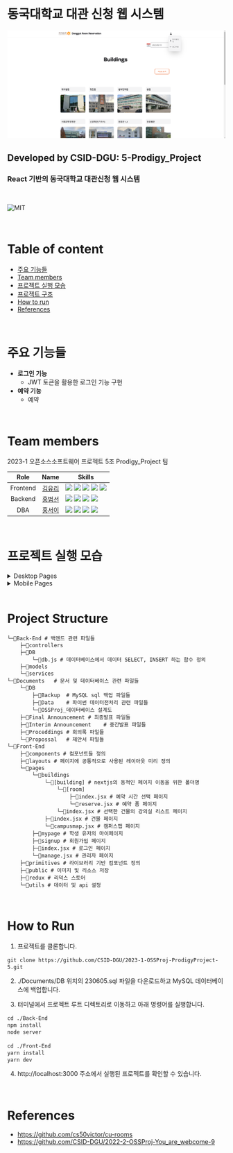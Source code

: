 # 동국대학교 대관 신청 웹 시스템

<img src='./Documents/pages/web_3.png'>

<br>

## Developed by CSID-DGU: 5-Prodigy_Project
### React 기반의 동국대학교 대관신청 웹 시스템
<br>

<img alt="MIT" src ="https://img.shields.io/badge/license-MIT-salmon"> <img alt="" src ="https://img.shields.io/badge/OS-ubuntu-coral"> <img alt="" src ="https://img.shields.io/badge/IDE-VSCode-indianred"><br>

<br>

# Table of content
- [주요 기능들](#주요-기능들)
- [Team members](#team-members)
- [프로젝트 실행 모습](#프로젝트-실행-모습)
- [프로젝트 구조](#project-structure)
- [How to run](#how-to-run)
- [References](#references)

<br>

# 주요 기능들
- **로그인 기능**
    - JWT 토큰을 활용한 로그인 기능 구현
- **예약 기능**
    - 예약
<br>

# Team members

2023-1 오픈소스소프트웨어 프로젝트 5조 Prodigy_Project 팀

| Role  | Name | Skills |
| :-----: |:----:| ------ |
| Frontend  | [김유리](https://github.com/yurik1m) |<img src="https://img.shields.io/badge/Node.js-339933?style=flat-square&logo=Node.js&logoColor=white"/> <img src="https://img.shields.io/badge/Amazon AWS-232F3E?style=flat-square&logo=amazonaws&logoColor=white"/> <img src="https://img.shields.io/badge/React-61DAFB?style=flat-square&logo=React&logoColor=black"/> <img src="https://img.shields.io/badge/Tailwind CSS-06B6D4?style=flat-square&logo=Tailwind CSS&logoColor=white"/> <img src="https://img.shields.io/badge/Next.js-000000?style=flat-square&logo=Next.js&logoColor=white"/>|
| Backend   | [홍범선](https://github.com/bshong12)|<img src="https://img.shields.io/badge/Node.js-339933?style=flat-square&logo=Node.js&logoColor=white"/> <img src="https://img.shields.io/badge/Amazon AWS-232F3E?style=flat-square&logo=amazonaws&logoColor=white"/> <img src="https://img.shields.io/badge/Express-000000?style=flat-square&logo=Express&logoColor=white"/> <img src="https://img.shields.io/badge/Postman-FF6C37?style=flat-square&logo=Postman&logoColor=white"/> |
| DBA  | [홍서이](https://github.com/hongseoi) | <img src="https://img.shields.io/badge/Amazon AWS-232F3E?style=flat-square&logo=amazonaws&logoColor=white"/> <img src="https://img.shields.io/badge/Python-3776AB?style=flat-square&logo=Python&logoColor=white"/> <img src="https://img.shields.io/badge/MySQL-4479A1?style=flat-square&logo=MySQL&logoColor=white"/> <img src="https://img.shields.io/badge/Express-000000?style=flat-square&logo=Express&logoColor=white"/>|


<br>

# 프로젝트 실행 모습

<details>
<summary> Desktop Pages </summary>
<div>

**로그인 페이지**

<img src='./Documents/pages/web_1.png'>

- 학번, 비밀번호를 입력하여 사이트에 로그인 할 수 있습니다.
- 로그인은 JWT 토큰을 이용하여 구현하였습니다.


**회원가입 페이지**
<img src='./Documents/pages/web_2.png'>

- 새 계정을 생성할 수 있습니다.
- 생성된 계정은 데이터베이스에 저장됩니다.

**예약일 선택 및 건물 선택**

<img src='./Documents/pages/web_3.png'>

- datepicker를 이용해 원하는 예약일을 선택하고 예약을 원하는 건물을 선택할 수 있습니다.

**건물 내 강의실 선택**
<img src='./Documents/pages/web_4.png'>

- 선택한 건물의 예약가능한 강의실을 보여줍니다. 토글 형태로 강의실 정보를 보여줍니다.

**예약 폼 작성**

<img src='./Documents/pages/web_6.png'>

- 원하는 예약 시간을 선택하고 예약 폼을 작성하여 예약을 신청할 수 있습니다.

**관리자 페이지**
<img src='./Documents/pages/web_8.png'>


- 관리자가 이용자의 예약 신청 내역을 확인하고 예약에 대해서 승인 혹은 거절할 수 있습니다. 

**마이 페이지**
<img src='./Documents/pages/web_7.png'>

- 이용자(학생)이 본인이 예약한 예약 내역을 확인할 수 있습니다.

</div>
</details>

<details>
<summary> Mobile Pages </summary>
<div>

**로그인 페이지**

<img src='./Documents/pages/mobile_1.jpg' width=50%>


- 학번, 비밀번호를 입력하여 사이트에 로그인 할 수 있습니다.
- 로그인은 JWT 토큰을 이용하여 구현하였습니다.


**예약일 선택 및 건물 선택**

<img src='./Documents/pages/mobile_2.jpg' width=50%>

- datepicker를 이용해 원하는 예약일을 선택하고 예약을 원하는 건물을 선택할 수 있습니다.

**건물 내 강의실 선택**

<img src='./Documents/pages/mobile_3.jpg' width=50%>

- 선택한 건물의 예약가능한 강의실을 보여줍니다. 토글 형태로 강의실 정보를 보여줍니다.

**예약 폼 작성**

<img src='./Documents/pages/mobile_4.jpg' width=50%>  <img src='./Documents/pages/mobile_6.jpg' width=50% align=right padding=10px> <img src='./Documents/pages/mobile_5.jpg' width=50%>



- 원하는 예약 시간을 선택하고 예약 폼을 작성하여 예약을 신청할 수 있습니다.


</div>
</details>

<br>

# Project Structure

```
└─📂Back-End # 백엔드 관련 파일들
    ├─📂controllers
    ├─📂DB
        └─📃db.js # 데이터베이스에서 데이터 SELECT, INSERT 하는 함수 정의
    ├─📂models
    └─📂services
└─📂Documents   # 문서 및 데이터베이스 관련 파일들
    └─📂DB
        ├─📂Backup  # MySQL sql 백업 파일들
        ├─📂Data    # 파이썬 데이터전처리 관련 파일들
        └─📃OSSProj_데이터베이스 설계도
    ├─📂Final Announcement # 최종발표 파일들
    ├─📂Interim Announcement    # 중간발표 파일들
    ├─📂Proceddings # 회의록 파일들
    └─📂Propossal   # 제안서 파일들
└─📂Front-End
    ├─📂components # 컴포넌트들 정의
    ├─📂layouts # 페이지에 공통적으로 사용된 레이아웃 미리 정의
    └─📂pages
        └─📂buildings 
            └─📂[building] # nextjs의 동적인 페이지 이동을 위한 폴더명
                └─📂[room]
                    ├─📃index.jsx # 예약 시간 선택 페이지
                    └─📃reserve.jsx # 예약 폼 페이지
                └─📃index.jsx # 선택한 건물의 강의실 리스트 페이지
            ├─📃index.jsx # 건물 페이지
            └─📃campusmap.jsx # 캠퍼스맵 페이지
        ├─📂mypage # 학생 유저의 마이페이지
        ├─📂signup # 회원가입 페이지
        ├─📃index.jsx # 로그인 페이지
        └─📃manage.jsx # 관리자 페이지
    ├─📂primitives # 라이브러리 기반 컴포넌트 정의
    ├─📂public # 이미지 및 리소스 저장
    ├─📂redux # 리덕스 스토어
    └─📂utils # 데이터 및 api 설정

```

<br>

# How to Run

1. 프로젝트를 클론합니다.
```
git clone https://github.com/CSID-DGU/2023-1-OSSProj-ProdigyProject-5.git
```


2. ./Documents/DB 위치의 230605.sql 파일을 다운로드하고 MySQL 데이터베이스에 백업합니다.

3. 터미널에서 프로젝트 루트 디렉토리로 이동하고 아래 명령어를 실행합니다.

 ```
 cd ./Back-End
 npm install
 node server

 cd ./Front-End
 yarn install
 yarn dev
 ```

4. http://localhost:3000 주소에서 실행된 프로젝트를 확인할 수 있습니다.

<br>

# References
- https://github.com/cs50victor/cu-rooms
- https://github.com/CSID-DGU/2022-2-OSSProj-You_are_webcome-9

